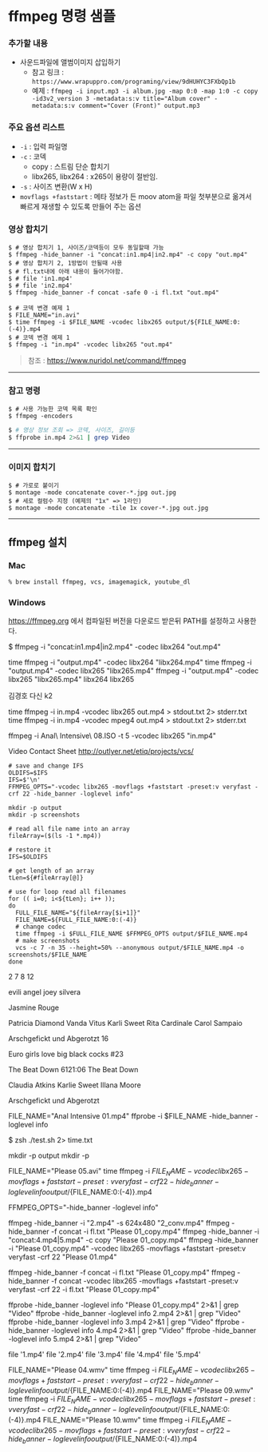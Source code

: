 ffmpeg 명령 샘플
===

### 추가할 내용
- 사운드파일에 앨범이미지 삽입하기
  - 참고 링크 : `https://www.wrapuppro.com/programing/view/9dHUHYC3FXbQp1b`
  - 예제 : `​ffmpeg -i input.mp3 -i album.jpg -map 0:0 -map 1:0 -c copy -id3v2_version 3 -metadata:s:v title="Album cover" -metadata:s:v comment="Cover (Front)" output.mp3`



### 주요 옵션 리스트
- `-i` : 입력 파일명
- `-c` : 코덱
  - copy : 스트림 단순 합치기
  - libx265, libx264 : x265이 용량이 절반임.
- `-s` : 사이즈 변환(W x H)
- `movflags +faststart` : 메타 정보가 든 moov atom을 파일 첫부분으로 옮겨서 빠르게 재생할 수 있도록 만들어 주는 옵션


### 영상 합치기
```shell
$ # 영상 합치기 1, 사이즈/코덱등이 모두 동일할때 가능
$ ffmpeg -hide_banner -i "concat:in1.mp4|in2.mp4" -c copy "out.mp4"
$ # 영상 합치기 2, 1방법이 안될때 사용
$ # fl.txt내에 아래 내용이 들어가야함.
$ # file 'in1.mp4'
$ # file 'in2.mp4'
$ ffmpeg -hide_banner -f concat -safe 0 -i fl.txt "out.mp4"
```



```shell
$ # 코덱 변경 예제 1
$ FILE_NAME="in.avi"
$ time ffmpeg -i $FILE_NAME -vcodec libx265 output/${FILE_NAME:0:(-4)}.mp4
$ # 코덱 변경 예제 1
$ ffmpeg -i "in.mp4" -vcodec libx265 "out.mp4"
```
> 참조 : https://www.nuridol.net/command/ffmpeg


---

### 참고 명령

```shell
$ # 사용 가능한 코덱 목록 확인
$ ffmpeg -encoders
```

```bash
$ # 영상 정보 조회 => 코덱, 사이즈, 길이등
$ ffprobe in.mp4 2>&1 | grep Video
```

---

### 이미지 합치기
```shell
$ # 가로로 붙이기
$ montage -mode concatenate cover-*.jpg out.jpg
$ # 세로 컬럼수 지정 (예제의 "1x" => 1라인)
$ montage -mode concatenate -tile 1x cover-*.jpg out.jpg
```

---

## ffmpeg 설치
### Mac
```zsh
% brew install ffmpeg, vcs, imagemagick, youtube_dl
```
### Windows

https://ffmpeg.org 에서 컴파일된 버전을 다운로드 받은뒤 PATH를 설정하고 사용한다.


$ ffmpeg -i "concat:in1.mp4|in2.mp4" -codec libx264 "out.mp4"


time ffmpeg -i "output.mp4" -codec libx264 "libx264.mp4"
time ffmpeg -i "output.mp4" -codec libx265 "libx265.mp4"
ffmpeg -i "output.mp4" -codec libx265 "libx265.mp4"
libx264
libx265


김경호
다신
k2





time ffmpeg -i in.mp4 -vcodec libx265 out.mp4 > stdout.txt 2> stderr.txt
time ffmpeg -i in.mp4 -vcodec mpeg4 out.mp4 > stdout.txt 2> stderr.txt


ffmpeg -i Anal\ Intensive\ 08.ISO -t 5 -vcodec libx265 "in.mp4"





Video Contact Sheet
http://outlyer.net/etiq/projects/vcs/



```shell
# save and change IFS
OLDIFS=$IFS
IFS=$'\n'
FFMPEG_OPTS="-vcodec libx265 -movflags +faststart -preset:v veryfast -crf 22 -hide_banner -loglevel info"

mkdir -p output
mkdir -p screenshots
 
# read all file name into an array
fileArray=($(ls -1 *.mp4))
 
# restore it
IFS=$OLDIFS
 
# get length of an array
tLen=${#fileArray[@]}
 
# use for loop read all filenames
for (( i=0; i<${tLen}; i++ ));
do
  FULL_FILE_NAME="${fileArray[$i+1]}"
  FILE_NAME=${FULL_FILE_NAME:0:(-4)}
  # change codec
  time ffmpeg -i $FULL_FILE_NAME $FFMPEG_OPTS output/$FILE_NAME.mp4
  # make screenshots
  vcs -c 7 -n 35 --height=50% --anonymous output/$FILE_NAME.mp4 -o screenshots/$FILE_NAME
done
```


2
7
8
12


evili angel
joey silvera

Jasmine Rouge

Patricia Diamond
Vanda Vitus
Karli Sweet
Rita Cardinale
Carol Sampaio

Arschgefickt und Abgerotzt 16

Euro girls love big black cocks #23

The Beat Down 6121:06
The Beat Down


Claudia Atkins
Karlie Sweet
Illana Moore

Arschgefickt und Abgerotzt




FILE_NAME="Anal Intensive 01.mp4"
ffprobe -i $FILE_NAME -hide_banner -loglevel info 




$ zsh ./test.sh 2> time.txt

mkdir -p output
mkdir -p 

FILE_NAME="Please 05.avi"
time ffmpeg -i $FILE_NAME -vcodec libx265 -movflags +faststart -preset:v veryfast -crf 22 -hide_banner -loglevel info output/${FILE_NAME:0:(-4)}.mp4


FFMPEG_OPTS="-hide_banner -loglevel info"

ffmpeg -hide_banner -i "2.mp4" -s 624x480 "2_conv.mp4"
ffmpeg -hide_banner -f concat -i fl.txt "Please 01_copy.mp4"
ffmpeg -hide_banner -i "concat:4.mp4|5.mp4" -c copy "Please 01_copy.mp4"
ffmpeg -hide_banner -i "Please 01_copy.mp4" -vcodec libx265 -movflags +faststart -preset:v veryfast -crf 22  "Please 01.mp4"


ffmpeg -hide_banner -f concat -i fl.txt "Please 01_copy.mp4"
ffmpeg -hide_banner -f concat -vcodec libx265 -movflags +faststart -preset:v veryfast -crf 22 -i fl.txt "Please 01_copy.mp4"

ffprobe -hide_banner -loglevel info "Please 01_copy.mp4" 2>&1 | grep "Video"
ffprobe -hide_banner -loglevel info 2.mp4 2>&1 | grep "Video"
ffprobe -hide_banner -loglevel info 3.mp4 2>&1 | grep "Video"
ffprobe -hide_banner -loglevel info 4.mp4 2>&1 | grep "Video"
ffprobe -hide_banner -loglevel info 5.mp4 2>&1 | grep "Video"


file '1.mp4'
file '2.mp4'
file '3.mp4'
file '4.mp4'
file '5.mp4'






FILE_NAME="Please 04.wmv"
time ffmpeg -i $FILE_NAME -vcodec libx265 -movflags +faststart -preset:v veryfast -crf 22 -hide_banner -loglevel info output/${FILE_NAME:0:(-4)}.mp4
FILE_NAME="Please 09.wmv"
time ffmpeg -i $FILE_NAME -vcodec libx265 -movflags +faststart -preset:v veryfast -crf 22 -hide_banner -loglevel info output/${FILE_NAME:0:(-4)}.mp4
FILE_NAME="Please 10.wmv"
time ffmpeg -i $FILE_NAME -vcodec libx265 -movflags +faststart -preset:v veryfast -crf 22 -hide_banner -loglevel info output/${FILE_NAME:0:(-4)}.mp4